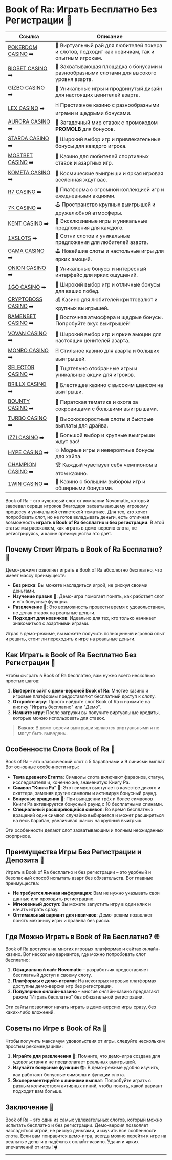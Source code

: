# Book of Ra: Играть Бесплатно Без Регистрации 🎰
| Ссылка | Описание |
|--------|----------|
| [POKERDOM CASINO](https://brandplay.link/Bxg7SC7H) ➡️ | 🎉 Виртуальный рай для любителей покера и слотов, подходит как новичкам, так и опытным игрокам. |
| [RIOBET CASINO](https://brandplay.link/dtx89f2L) ➡️ | 🌟 Захватывающая площадка с бонусами и разнообразными слотами для высокого уровня азарта. |
| [GIZBO CASINO](https://gizbo-tea02.com/c8e962e89) ➡️ | 🎲 Уникальные игры и продвинутый дизайн для настоящих ценителей азарта. |
| [LEX CASINO](https://brandplay.link/2HFTmBc8) ➡️ | 🃏 Престижное казино с разнообразными играми и щедрыми бонусами. |
| [AURORA CASINO](https://10trafic-stat2.com/click/668546566bcc6313411604c7/6766/15114/subaccount?promocode=PROMOLB) ➡️ | 🌌 Загадочный мир ставок с промокодом **PROMOLB** для бонусов. |
| [STARDA CASINO](https://brandplay.link/cpFQbWKn) ➡️ | 🌠 Широкий выбор игр и привлекательные бонусы для каждого игрока. |
| [MOSTBET CASINO](https://ktbtis024ifqfn0mst.com/beQs) ➡️ | 🎯 Казино для любителей спортивных ставок и азартных игр. |
| [KOMETA CASINO](https://brandplay.link/tLG15CCb) ➡️ | 🌌 Космические выигрыши и яркая игровая вселенная ждут вас. |
| [R7 CASINO](https://brandplay.link/zPmNmTWG) ➡️ | 🎰 Платформа с огромной коллекцией игр и ежедневными акциями. |
| [7K CASINO](https://brandplay.link/dd46bNgD) ➡️ | 🕹️ Пространство крупных выигрышей и дружелюбной атмосферы. |
| [KENT CASINO](https://brandplay.link/tj7BwCb4) ➡️ | 🎲 Эксклюзивные игры и уникальные предложения для каждого. |
| [1XSLOTS](https://brandplay.link/R4xfxqdm) ➡️ | 🎰 Сотни слотов и уникальные предложения для любителей азарта. |
| [GAMA CASINO](https://brandplay.link/zrZpLFTP) ➡️ | 🕹️ Новейшие слоты и настольные игры для ярких эмоций. |
| [ONION CASINO](https://obclk001-2d.top/click?offer_id=986&partner_id=10542&landing_id=1798&utm_medium=affiliate&sub_1=oncasino3) ➡️ | 🧅 Уникальные бонусы и интересный интерфейс для ярких ощущений. |
| [1GO CASINO](https://1go-ircp01.com/ce015f410) ➡️ | 🎯 Широкий выбор игр и отличные бонусы для ваших побед. |
| [CRYPTOBOSS CASINO](https://cryptobossc.online/d847bcfa9) ➡️ | 💰 Казино для любителей криптовалют и крупных выигрышей. |
| [RAMENBET CASINO](https://get.saltyram.com/ru/registration?apkpop=0&partner=p24970p3296034p5526) ➡️ | 🍜 Восточная атмосфера и щедрые бонусы. Попробуйте вкус выигрышей! |
| [VOVAN CASINO](https://vovan.site/d098ab058) ➡️ | 🎉 Широкий выбор игр и яркие эмоции для настоящих ценителей азарта. |
| [MONRO CASINO](https://mnr-ircp01.com/c3ce72a2c) ➡️ | 🃏 Стильное казино для азарта и больших выигрышей. |
| [SELECTOR CASINO](https://gosel.vg/SELVK) ➡️ | 🎯 Тщательно отобранные игры и уникальные акции для игроков. |
| [BRILLX CASINO](https://brillx.uno/BRIVK) ➡️ | 💎 Блестящее казино с высоким шансом на выигрыши. |
| [BOUNTY CASINO](https://bounty-casino.de/BOVK) ➡️ | 🎲 Пиратская тематика и охота за сокровищами с большими выигрышами. |
| [TURBO CASINO](https://turbo-casino.tv/TURVK) ➡️ | 🚀 Высокоскоростные слоты и быстрые выплаты для драйва. |
| [IZZI CASINO](https://izzi-fr03.com/ca7c8a7b7) ➡️ | 🎰 Большой выбор и крупные выигрыши ждут вас! |
| [HYPE CASINO](https://hypekaz.com/dc2f44ad0) ➡️ | 💥 Модные игры и невероятные бонусы для хайпа. |
| [CHAMPION CASINO](https://champcasino.ink/pobeda/doa-hats?p80412p305331p112c) ➡️ | 🏆 Каждый чувствует себя чемпионом в этом казино. |
| [1WIN CASINO](https://brandplay.link/6F5VqbyZ) ➡️ | 🎲 Казино с большим выбором игр и обширными бонусами. |

Book of Ra – это культовый слот от компании Novomatic, который завоевал сердца игроков благодаря захватывающему игровому процессу и уникальной египетской тематике. Для тех, кто хочет попробовать слот, но не готов вкладывать деньги, есть отличная возможность **играть в Book of Ra бесплатно и без регистрации**. В этой статье мы расскажем, как играть в демо-версию слота, не регистрируясь, и какие преимущества это даёт.

## Почему Стоит Играть в Book of Ra Бесплатно? 🤔

Демо-режим позволяет играть в Book of Ra абсолютно бесплатно, что имеет массу преимуществ:

- **Без риска**: Вы можете насладиться игрой, не рискуя своими деньгами.
- **Изучение правил** 📖: Демо-игра помогает понять, как работает слот и его бонусные функции.
- **Развлечение** 🎉: Это возможность провести время с удовольствием, не делая ставок на реальные деньги.
- **Подходит для новичков**: Идеально для тех, кто только начинает знакомиться с азартными играми.

Играя в демо-режиме, вы можете получить полноценный игровой опыт и решить, стоит ли переходить к игре на реальные деньги.

## Как Играть в Book of Ra Бесплатно Без Регистрации 📲

Чтобы сыграть в Book of Ra бесплатно, вам нужно всего несколько простых шагов:

1. **Выберите сайт с демо-версией Book of Ra**: Многие казино и игровые платформы предоставляют бесплатный доступ к слоту.
2. **Откройте игру**: Просто найдите слот Book of Ra и нажмите на кнопку "Играть бесплатно" или "Демо".
3. **Начните игру**: После загрузки вы получите виртуальные кредиты, которые можно использовать для ставок.

> **Важно**: В демо-версии выигрыши являются виртуальными и не могут быть выведены.

## Особенности Слота Book of Ra 📜

Book of Ra – это классический слот с 5 барабанами и 9 линиями выплат. Вот основные особенности игры:

- **Тема древнего Египта**: Символы слота включают фараонов, статуи, исследователя и, конечно же, знаменитую Книгу Ра.
- **Символ "Книга Ра" 📖**: Этот символ выступает в качестве дикого и скаттера, заменяя другие символы и активируя бонусный раунд.
- **Бонусные вращения** 🎰: При выпадении трёх и более символов Книги Ра активируется бонусный раунд с 10 бесплатными спинами.
- **Специальный расширяющийся символ**: Во время бесплатных вращений один символ случайно выбирается и может расширяться на весь барабан, увеличивая шансы на крупный выигрыш.

Эти особенности делают слот захватывающим и полным неожиданных сюрпризов.

## Преимущества Игры Без Регистрации и Депозита 🔄

Играть в Book of Ra бесплатно и без регистрации – это удобный и безопасный способ испытать азарт без обязательств. Вот главные преимущества:

- **Не требуется личная информация**: Вам не нужно указывать свои данные или проходить регистрацию.
- **Мгновенный доступ**: Вы можете запустить игру в один клик и начать играть сразу.
- **Оптимальный вариант для новичков**: Демо-режим позволяет понять механику игры и правила без риска.

## Где Можно Играть в Book of Ra Бесплатно? 🌐

Book of Ra доступен на многих игровых платформах и сайтах онлайн-казино. Вот несколько вариантов, где можно попробовать слот бесплатно:

1. **Официальный сайт Novomatic** – разработчик предоставляет бесплатный доступ к своему слоту.
2. **Платформы с демо-играми**: На некоторых игровых платформах доступны демо-версии игр без регистрации.
3. **Популярные онлайн-казино** – многие онлайн-казино предлагают режим "Играть бесплатно" без обязательной регистрации.

Эти сайты позволяют начать играть в демо-версию игры сразу, без каких-либо вложений.

## Советы по Игре в Book of Ra 🎯

Чтобы получить максимум удовольствия от игры, следуйте нескольким простым рекомендациям:

1. **Играйте для развлечения** 🎉: Помните, что демо-игра создана для удовольствия и не предполагает реальных выигрышей.
2. **Изучайте бонусные функции** 📚: В демо-режиме удобно изучить, как работают бонусные символы и функции слота.
3. **Экспериментируйте с линиями выплат**: Попробуйте играть с разным количеством активных линий, чтобы понять, какой вариант подходит вам больше.

## Заключение 🎉

Book of Ra – это один из самых увлекательных слотов, который можно испытать бесплатно и без регистрации. Демо-версия позволяет насладиться игрой, не рискуя деньгами, и изучить все особенности слота. Если вам понравится демо-игра, всегда можно перейти к игре на реальные деньги в надёжных онлайн-казино. Удачи и ярких впечатлений от игры! 🍀

---

